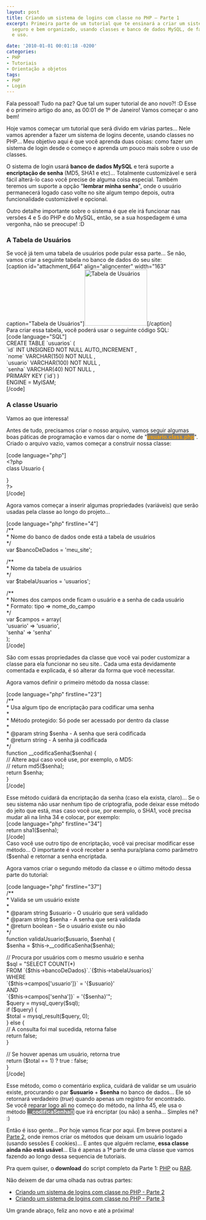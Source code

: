 ```yaml
---
layout: post
title: Criando um sistema de logins com classe no PHP – Parte 1
excerpt: Primeira parte de um tutorial que te ensinará a criar um sistema de logins
  seguro e bem organizado, usando classes e banco de dados MySQL, de fácil configuração
  e uso.

date: '2010-01-01 00:01:18 -0200'
categories:
- PHP
- Tutoriais
- Orientação a objetos
tags:
- PHP
- Login
---
```

<p>Fala pessoal! Tudo na paz? Que tal um super tutorial de ano novo?! :D Esse é o primeiro artigo do ano, as 00:01 de 1º de Janeiro! Vamos começar o ano bem!</p>
<p>Hoje vamos começar um tutorial que será divido em várias partes... Nele vamos aprender a fazer um sistema de logins decente, usando classes no PHP... Meu objetivo aqui é que você aprenda duas coisas: como fazer um sistema de login desde o começo e aprenda um pouco mais sobre o uso de classes.</p>
<p>O sistema de login usará <strong>banco de dados MySQL</strong> e terá suporte a <strong>encriptação de senha</strong> (MD5, SHA1 e etc)... Totalmente customizável e será fácil alterá-lo caso você precise de alguma coisa especial. Também teremos um suporte a opção "<strong>lembrar minha senha</strong>", onde o usuário permanecerá logado caso volte no site algum tempo depois, outra funcionalidade customizável e opcional.</p>
<p>Outro detalhe importante sobre o sistema é que ele irá funcionar nas versões 4 e 5 do PHP e do MySQL, então, se a sua hospedagem é uma vergonha, não se preocupe! :D</p>
<h3>A Tabela de Usuários</h3>
<p>Se você já tem uma tabela de usuários pode pular essa parte... Se não, vamos criar a seguinte tabela no banco de dados do seu site:<br />
[caption id="attachment_664" align="aligncenter" width="163" caption="Tabela de Usuários"]<img src="http://blog.thiagobelem.net/arquivos/2009/12/tabela_usuarios.jpg" alt="Tabela de Usuários" title="Tabela de Usuários" width="163" height="146" class="size-full wp-image-664" />[/caption]<br />
Para criar essa tabela, você poderá usar o seguinte código SQL:<br />
[code language="SQL"]<br />
CREATE TABLE `usuarios` (<br />
  `id` INT UNSIGNED NOT NULL AUTO_INCREMENT ,<br />
  `nome` VARCHAR(150) NOT NULL ,<br />
  `usuario` VARCHAR(100) NOT NULL ,<br />
  `senha` VARCHAR(40) NOT NULL ,<br />
  PRIMARY KEY (`id`) )<br />
ENGINE = MyISAM;<br />
[/code]</p>
<p>
<h3>A classe Usuario</h3>
<p>Vamos ao que interessa!</p>
<p>Antes de tudo, precisamos criar o nosso arquivo, vamos seguir algumas boas páticas de programação e vamos dar o nome de "<strong style="background: gray; color: orange">usuario.class.php</strong>". Criado o arquivo vazio, vamos começar a construir nossa classe:</p>
<p>[code language="php"]<br />
&lt;?php<br />
class Usuario {</p>
<p>}<br />
?&gt;<br />
[/code]</p>
<p>Agora vamos começar a inserir algumas propriedades (variáveis) que serão usadas pela classe ao longo do projeto...</p>
<p>[code language="php" firstline="4"]<br />
	/**<br />
	 * Nome do banco de dados onde está a tabela de usuários<br />
	 */<br />
	var $bancoDeDados = 'meu_site';</p>
<p>	/**<br />
	 * Nome da tabela de usuários<br />
	 */<br />
	var $tabelaUsuarios = 'usuarios';</p>
<p>	/**<br />
	 * Nomes dos campos onde ficam o usuário e a senha de cada usuário<br />
	 * Formato: tipo =&gt; nome_do_campo<br />
	 */<br />
	var $campos = array(<br />
		'usuario' =&gt; 'usuario',<br />
		'senha' =&gt; 'senha'<br />
	);<br />
[/code]</p>
<p>São com essas propriedades da classe que você vai poder customizar a classe para ela funcionar no seu site.. Cada uma esta devidamente comentada e explicada, é só alterar da forma que você necessitar.</p>
<p>Agora vamos definir o primeiro método da nossa classe:</p>
<p>[code language="php" firstline="23"]<br />
	/**<br />
	 * Usa algum tipo de encriptação para codificar uma senha<br />
	 *<br />
	 * Método protegido: Só pode ser acessado por dentro da classe<br />
	 *<br />
	 * @param string $senha - A senha que será codificada<br />
	 * @return string - A senha já codificada<br />
	 */<br />
	function __codificaSenha($senha) {<br />
		// Altere aqui caso você use, por exemplo, o MD5:<br />
		// return md5($senha);<br />
		return $senha;<br />
	}<br />
[/code]</p>
<p>Esse método cuidará da encriptação da senha (caso ela exista, claro)... Se o seu sistema não usar nenhum tipo de criptografia, pode deixar esse método do jeito que está, mas caso você use, por exemplo, o SHA1, você precisa mudar ali na linha 34 e colocar, por exemplo:<br />
[code language="php" firstline="34"]<br />
return sha1($senha);<br />
[/code]<br />
Caso você use outro tipo de encriptação, você vai precisar modificar esse método... O importante é você receber a senha pura/plana como parâmetro ($senha) e retornar a senha encriptada.</p>
<p>Agora vamos criar o segundo método da classe e o último método dessa parte do tutorial:</p>
<p>[code language="php" firstline="37"]<br />
	/**<br />
	 * Valida se um usuário existe<br />
	 *<br />
	 * @param string $usuario - O usuário que será validado<br />
	 * @param string $senha - A senha que será validada<br />
	 * @return boolean - Se o usuário existe ou não<br />
	 */<br />
	function validaUsuario($usuario, $senha) {<br />
		$senha = $this-&gt;__codificaSenha($senha);</p>
<p>		// Procura por usuários com o mesmo usuário e senha<br />
		$sql = &quot;SELECT COUNT(*)<br />
				FROM `{$this-&gt;bancoDeDados}`.`{$this-&gt;tabelaUsuarios}`<br />
				WHERE<br />
					`{$this-&gt;campos['usuario']}` = '{$usuario}'<br />
					AND<br />
					`{$this-&gt;campos['senha']}` = '{$senha}'&quot;;<br />
		$query = mysql_query($sql);<br />
		if ($query) {<br />
			$total = mysql_result($query, 0);<br />
		} else {<br />
			// A consulta foi mal sucedida, retorna false<br />
			return false;<br />
		}</p>
<p>		// Se houver apenas um usuário, retorna true<br />
		return ($total == 1) ? true : false;<br />
	}<br />
[/code]</p>
<p>Esse método, como o comentário explica, cuidará de validar se um usuário existe, procurando o par <strong>$usuario</strong> + <strong>$senha</strong> no banco de dados... Ele só retornará verdadeiro (<em>true</em>) quando apenas um registro for encontrado.<br />
Se você reparar logo ali no começo do método, na linha 45, ele usa o método <strong style="background: gray; color: #FFF">__codificaSenha()</strong> que irá encriptar (ou não) a senha... Simples né? :)</p>
<p>Então é isso gente... Por hoje vamos ficar por aqui. Em breve postarei a <a href="http://blog.thiagobelem.net/mysql/criando-um-sistema-de-logins-com-classe-no-php-parte-2/" title="Parte 2" target="_blank">Parte 2</a>, onde iremos criar os métodos que deixam um usuário logado (usando sessões E cookies)... E antes que alguém reclame, <strong>essa classe ainda não está usável</strong>... Ela é apenas a 1ª parte de uma classe que vamos fazendo ao longo dessa sequencia de tutoriais.</p>
<p>Pra quem quiser, o <strong>download</strong> do script completo da Parte 1: <a href="http://blog.thiagobelem.net/arquivos/2010/01/usuarios.class.parte1.phps" title="usuarios.class.parte1.phps (Parte 1)" target="_blank">PHP</a> ou <a href="http://blog.thiagobelem.net/arquivos/2010/01/usuarios.class.parte1.rar" title=usuarios.class.parte1.rar (Parte 1)" target="_blank">RAR</a>.</p>
<p>Não deixem de dar uma olhada nas outras partes:</p>
<ul>
<li><a href="http://blog.thiagobelem.net/mysql/criando-um-sistema-de-logins-com-classe-no-php-parte-2/" title="Criando um sistema de logins com classe no PHP - Parte 2" target="_blank">Criando um sistema de logins com classe no PHP - Parte 2</a></li>
<li><a href="http://blog.thiagobelem.net/mysql/criando-um-sistema-de-logins-com-classe-no-php-parte-3/" title="Criando um sistema de logins com classe no PHP - Parte 3" target="_blank">Criando um sistema de logins com classe no PHP - Parte 3</a></li>
</ul>
<p>Um grande abraço, feliz ano novo e até a próxima!</p>
